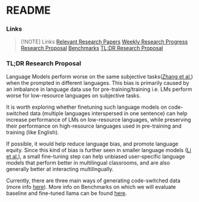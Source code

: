 # README

### Links

> [!NOTE] Links
> [Relevant Research Papers](Relevant%20Research%20Papers.md)
   [Weekly Research Progress](Weekly%20Research%20Progress.md)
[Research Proposal](Research%20Proposal.md)
[Benchmarks](Benchmarks.md)
[TL;DR Research Proposal](#TL;DR%20Research%20Proposal)

### TL;DR Research Proposal

Language Models perform worse on the same subjective tasks([Zhang et al.](https://aclanthology.org/2023.emnlp-main.491.pdf)) when the prompted in different languages. This bias is primarily caused by an imbalance in language data use for pre-training/training i.e. LMs perform worse for low-resource languages on subjective tasks.

It is worth exploring whether finetuning such language models on code-switched data (multiple languages interspersed in one sentence) can help increase performance of LMs on low-resource languages, while preserving their performance on high-resource languages used in pre-training and training (like English).

If possible, it would help reduce language bias, and promote language equity. Since this kind of bias is further seen in smaller language models ([Li et al.](https://arxiv.org/html/2404.11553v1)), a small fine-tuning step can help unbiased user-specific language models that perform better in multilingual classrooms, and are also generally better at interacting multilingually.

 Currently, there are three main ways of generating code-switched data (more info [here](Generating%20CS%20Text.md)). More info on Benchmarks on which we will evaluate baseline and fine-tuned llama can be found [here](Benchmarks.md).